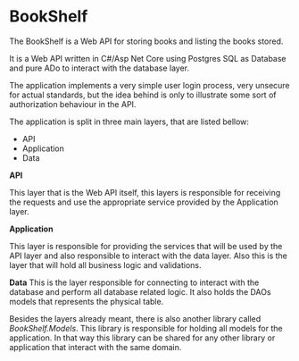 # BookShelf

The BookShelf is a Web API for storing books and listing the books stored.

It is a Web API written in C#/Asp Net Core using Postgres SQL as Database and pure ADo to interact with the database layer.

The application implements a very simple user login process, very unsecure for actual standards, but the idea behind is only to illustrate some sort of authorization behaviour in the API.

The application is split in three main layers, that are listed bellow: 

  * API
  * Application
  * Data

**API**

This layer that is the Web API itself, this layers is responsible for receiving the requests and use the appropriate service provided by the Application layer.

**Application**

This layer is responsible for providing the services that will be used by the API layer and also responsible to interact with the data layer.
Also this is the layer that will hold all business logic and validations.

**Data**
This is the layer responsible for connecting to interact with the database and perform all database related logic.
It also holds the DAOs models that represents the physical table.


Besides the layers already meant, there is also another library called *BookShelf.Models*. This library is responsible for holding all models for the application. In that way this library can be shared for any other library or application that interact with the same domain.  
